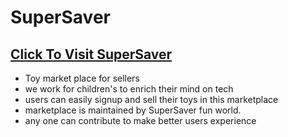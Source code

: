 # SuperSaver

## [Click To Visit SuperSaver](https://supersavergalexy.web.app/)

- Toy market place for sellers
- we work for children's to enrich their mind on tech
- users can easily signup and sell their toys in this marketplace
- marketplace is maintained by SuperSaver fun world.
- any one can contribute to make better users experience
 
